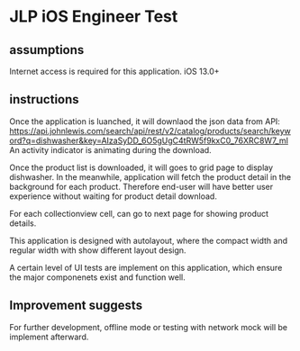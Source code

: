 # JLP iOS Engineer Test

## assumptions
Internet access is required for this application.
iOS 13.0+

## instructions
Once the application is luanched, it will downlaod the json data from API: https://api.johnlewis.com/search/api/rest/v2/catalog/products/search/keyword?q=dishwasher&key=AIzaSyDD_6O5gUgC4tRW5f9kxC0_76XRC8W7_mI
An activity indicator is animating during the download.

Once the product list is downloaded, it will goes to grid page to display dishwasher.
In the meanwhile, application will fetch the product detail in the background for each product. Therefore end-user will have better user experience without waiting for  product detail download.

For each collectionview cell, can go to next page for showing product details.

This application is designed with autolayout, where the compact width and regular width with show different layout design.

A certain level of UI tests are implement on this application, which ensure the major componenets exist and function well.

## Improvement suggests
For further development, offline mode or testing with network mock will be implement afterward.
